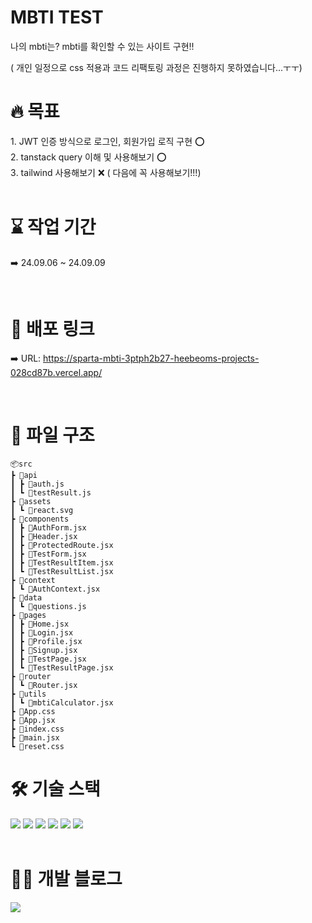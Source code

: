 # MBTI TEST

<p>나의 mbti는? mbti를 확인할 수 있는 사이트 구현!!</p>
( 개인 일정으로 css 적용과 코드 리팩토링 과정은 진행하지 못하였습니다...ㅜㅜ)

<br>

# 🔥 목표

<div> 1️. JWT 인증 방식으로 로그인, 회원가입 로직 구현 ⭕</div>
<div> 2️. tanstack query 이해 및 사용해보기 ⭕</div>
<div> 3️. tailwind 사용해보기 ❌ ( 다음에 꼭 사용해보기!!!)</div>

<br>

# ⌛ 작업 기간

➡️ 24.09.06 ~ 24.09.09

<br>

# 🔗 배포 링크

➡️ URL: https://sparta-mbti-3ptph2b27-heebeoms-projects-028cd87b.vercel.app/

<br>

# 📂 파일 구조

    📦src
    ┣ 📂api
    ┃ ┣ 📜auth.js
    ┃ ┗ 📜testResult.js
    ┣ 📂assets
    ┃ ┗ 📜react.svg
    ┣ 📂components
    ┃ ┣ 📜AuthForm.jsx
    ┃ ┣ 📜Header.jsx
    ┃ ┣ 📜ProtectedRoute.jsx
    ┃ ┣ 📜TestForm.jsx
    ┃ ┣ 📜TestResultItem.jsx
    ┃ ┗ 📜TestResultList.jsx
    ┣ 📂context
    ┃ ┗ 📜AuthContext.jsx
    ┣ 📂data
    ┃ ┗ 📜questions.js
    ┣ 📂pages
    ┃ ┣ 📜Home.jsx
    ┃ ┣ 📜Login.jsx
    ┃ ┣ 📜Profile.jsx
    ┃ ┣ 📜Signup.jsx
    ┃ ┣ 📜TestPage.jsx
    ┃ ┗ 📜TestResultPage.jsx
    ┣ 📂router
    ┃ ┗ 📜Router.jsx
    ┣ 📂utils
    ┃ ┗ 📜mbtiCalculator.jsx
    ┣ 📜App.css
    ┣ 📜App.jsx
    ┣ 📜index.css
    ┣ 📜main.jsx
    ┗ 📜reset.css

# 🛠️ 기술 스택

<div style="margin: ; text-align: left;" "text-align: left;"> 
    <img src="https://img.shields.io/badge/Javascript-F7DF1E?style=for-the-badge&logo=Javascript&logoColor=white">
    <img src="https://img.shields.io/badge/styled--components-DB7093?style=for-the-badge&logo=styled-components&logoColor=white">
    <img src="https://img.shields.io/badge/React-61DAFB?style=for-the-badge&logo=React&logoColor=white">
    <img src="https://img.shields.io/badge/React_Router-CA4245?style=for-the-badge&logo=react-router&logoColor=white">
    <img src="https://img.shields.io/badge/React Query-FF4154?style=for-the-badge&logo=React Query&logoColor=white">
    <img src="https://img.shields.io/badge/Vercel-000000?style=for-the-badge&logo=Vercel&logoColor=white">
</div>

<br>

# 🧑‍💻 개발 블로그

<div style="text-align: left;"> <a href=https://velog.io/@hbeom00> <img src="https://img.shields.io/badge/Velog-20C997?style=for-the-badge&logo=Velog&logoColor=white&link=https://velog.io/@hbeom00"> </a></div>
